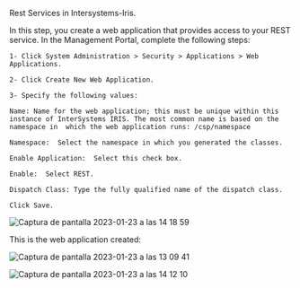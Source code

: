 Rest Services in Intersystems-Iris.

In this step, you create a web application that provides access to your REST service. In the Management Portal, complete the following steps:

    1- Click System Administration > Security > Applications > Web Applications.

    2- Click Create New Web Application.

    3- Specify the following values:

    Name: Name for the web application; this must be unique within this instance of InterSystems IRIS. The most common name is based on the namespace in  which the web application runs: /csp/namespace

    Namespace:  Select the namespace in which you generated the classes.

    Enable Application:  Select this check box.

    Enable:  Select REST.

    Dispatch Class: Type the fully qualified name of the dispatch class.

    Click Save.

![Captura de pantalla 2023-01-23 a las 14 18 59](https://user-images.githubusercontent.com/107713900/214049575-207de892-d193-4e44-977f-f4dc8a8c20b0.png)


This is the web application created:


![Captura de pantalla 2023-01-23 a las 13 09 41](https://user-images.githubusercontent.com/107713900/214048812-b1a2ec94-b62a-4a3d-93dc-4a22ff29da53.png)


![Captura de pantalla 2023-01-23 a las 14 12 10](https://user-images.githubusercontent.com/107713900/214049812-7e15c7d3-f3b2-4f7a-a310-44b5b3ec71b8.png)
